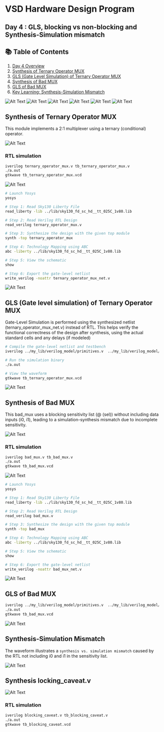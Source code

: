 # VSD Hardware Design Program

## Day 4 : GLS, blocking vs non-blocking and Synthesis-Simulation mismatch

## 📚 Table of Contents

1. [Day 4 Overview](#vsd-hardware-design-program)  
2. [Synthesis of Ternary Operator MUX](#synthesis-of-ternary-operator-mux)  
3. [GLS (Gate Level Simulation) of Ternary Operator MUX](#gls-gate-level-simulation-of-ternary-operator-mux)  
4. [Synthesis of Bad MUX](#synthesis-of-bad-mux)  
5. [GLS of Bad MUX](#gls-of-bad-mux)  
6. [Key Learning: Synthesis-Simulation Mismatch](#synthesis-Simulation-Mismatch)
   
![Alt Text](Images/1.png)
![Alt Text](Images/2.png)
![Alt Text](Images/3.png)
![Alt Text](Images/4.png)
![Alt Text](Images/5.png)
![Alt Text](Images/7.png)

## Synthesis of Ternary Operator MUX

This module implements a 2:1 multiplexer using a ternary (conditional) operator.

![Alt Text](Images/8_a.png)

### RTL simulation

```bash
iverilog ternary_operator_mux.v tb_ternary_operator_mux.v
./a.out
gtkwave tb_ternary_operator_mux.vcd
```
![Alt Text](Images/8_b.png)

```bash
# Launch Yosys
yosys

# Step 1: Read Sky130 Liberty File
read_liberty -lib ../lib/sky130_fd_sc_hd__tt_025C_1v80.lib

# Step 2: Read Verilog RTL Design
read_verilog ternary_operator_mux.v

# Step 3: Synthesize the design with the given top module
synth -top ternary_operator_mux

# Step 4: Technology Mapping using ABC
abc -liberty ../lib/sky130_fd_sc_hd__tt_025C_1v80.lib

# Step 5: View the schematic
show

# Step 6: Export the gate-level netlist
write_verilog -noattr ternary_operator_mux_net.v
```

![Alt Text](Images/8_c.png)

## GLS (Gate level simulation) of Ternary Operator MUX

Gate-Level Simulation is performed using the synthesized netlist (ternary_operator_mux_net.v) instead of RTL. This helps verify the functional correctness of the design after synthesis, using the actual standard cells and any delays (if modeled)

```bash
# Compile the gate-level netlist and testbench
iverilog ../my_lib/verilog_model/primitives.v  ../my_lib/verilog_model/sky130_fd_sc_hd.v ternary_operator_mux_net.v tb_ternary_operator_mux.v

# Run the simulation binary
./a.out

# View the waveform
gtkwave tb_ternary_operator_mux.vcd
```
![Alt Text](Images/9_a.png)

## Synthesis of Bad MUX

This bad_mux uses a blocking sensitivity list (@ (sel)) without including data inputs (i0, i1), leading to a simulation-synthesis mismatch due to incomplete sensitivity.

![Alt Text](Images/10_a.png)

### RTL simulation

```bash
iverilog bad_mux.v tb_bad_mux.v
./a.out
gtkwave tb_bad_mux.vcd
```
![Alt Text](Images/10_b.png)

```bash
# Launch Yosys
yosys

# Step 1: Read Sky130 Liberty File
read_liberty -lib ../lib/sky130_fd_sc_hd__tt_025C_1v80.lib

# Step 2: Read Verilog RTL Design
read_verilog bad_mux.v

# Step 3: Synthesize the design with the given top module
synth -top bad_mux

# Step 4: Technology Mapping using ABC
abc -liberty ../lib/sky130_fd_sc_hd__tt_025C_1v80.lib

# Step 5: View the schematic
show

# Step 6: Export the gate-level netlist
write_verilog -noattr bad_mux_net.v
```
![Alt Text](Images/10_c.png)

## GLS of Bad MUX

```bash
iverilog ../my_lib/verilog_model/primitives.v  ../my_lib/verilog_model/sky130_fd_sc_hd.v bad_mux_net.v tb_bad_mux.v
./a.out
gtkwave tb_bad_mux.vcd
```
![Alt Text](Images/10_e.png)

## Synthesis-Simulation Mismatch
The waveform illustrates a `synthesis vs. simulation mismatch` caused by the RTL not including i0 and i1 in the sensitivity list.

![Alt Text](Images/10_d.png)

## Synthesis locking_caveat.v

![Alt Text](Images/bl_1.png)

### RTL simulation

```bash
iverilog blocking_caveat.v tb_blocking_caveat.v
./a.out
gtkwave tb_blocking_caveat.vcd
```
